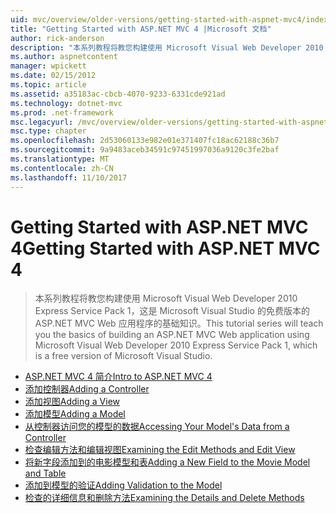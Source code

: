 ```yaml
---
uid: mvc/overview/older-versions/getting-started-with-aspnet-mvc4/index
title: "Getting Started with ASP.NET MVC 4 |Microsoft 文档"
author: rick-anderson
description: "本系列教程将教您构建使用 Microsoft Visual Web Developer 2010 Express Service Pack 1，w 的 ASP.NET MVC Web 应用程序的基础知识..."
ms.author: aspnetcontent
manager: wpickett
ms.date: 02/15/2012
ms.topic: article
ms.assetid: a35183ac-cbcb-4070-9233-6331cde921ad
ms.technology: dotnet-mvc
ms.prod: .net-framework
msc.legacyurl: /mvc/overview/older-versions/getting-started-with-aspnet-mvc4
msc.type: chapter
ms.openlocfilehash: 2d53060133e982e01e371407fc18ac62188c36b7
ms.sourcegitcommit: 9a9483aceb34591c97451997036a9120c3fe2baf
ms.translationtype: MT
ms.contentlocale: zh-CN
ms.lasthandoff: 11/10/2017
---
```

<a name="getting-started-with-aspnet-mvc-4"></a><span data-ttu-id="dd30a-103">Getting Started with ASP.NET MVC 4</span><span class="sxs-lookup"><span data-stu-id="dd30a-103">Getting Started with ASP.NET MVC 4</span></span>
====================
> <span data-ttu-id="dd30a-104">本系列教程将教您构建使用 Microsoft Visual Web Developer 2010 Express Service Pack 1，这是 Microsoft Visual Studio 的免费版本的 ASP.NET MVC Web 应用程序的基础知识。</span><span class="sxs-lookup"><span data-stu-id="dd30a-104">This tutorial series will teach you the basics of building an ASP.NET MVC Web application using Microsoft Visual Web Developer 2010 Express Service Pack 1, which is a free version of Microsoft Visual Studio.</span></span>


- [<span data-ttu-id="dd30a-105">ASP.NET MVC 4 简介</span><span class="sxs-lookup"><span data-stu-id="dd30a-105">Intro to ASP.NET MVC 4</span></span>](intro-to-aspnet-mvc-4.md)
- [<span data-ttu-id="dd30a-106">添加控制器</span><span class="sxs-lookup"><span data-stu-id="dd30a-106">Adding a Controller</span></span>](adding-a-controller.md)
- [<span data-ttu-id="dd30a-107">添加视图</span><span class="sxs-lookup"><span data-stu-id="dd30a-107">Adding a View</span></span>](adding-a-view.md)
- [<span data-ttu-id="dd30a-108">添加模型</span><span class="sxs-lookup"><span data-stu-id="dd30a-108">Adding a Model</span></span>](adding-a-model.md)
- [<span data-ttu-id="dd30a-109">从控制器访问您的模型的数据</span><span class="sxs-lookup"><span data-stu-id="dd30a-109">Accessing Your Model's Data from a Controller</span></span>](accessing-your-models-data-from-a-controller.md)
- [<span data-ttu-id="dd30a-110">检查编辑方法和编辑视图</span><span class="sxs-lookup"><span data-stu-id="dd30a-110">Examining the Edit Methods and Edit View</span></span>](examining-the-edit-methods-and-edit-view.md)
- [<span data-ttu-id="dd30a-111">将新字段添加到的电影模型和表</span><span class="sxs-lookup"><span data-stu-id="dd30a-111">Adding a New Field to the Movie Model and Table</span></span>](adding-a-new-field-to-the-movie-model-and-table.md)
- [<span data-ttu-id="dd30a-112">添加到模型的验证</span><span class="sxs-lookup"><span data-stu-id="dd30a-112">Adding Validation to the Model</span></span>](adding-validation-to-the-model.md)
- [<span data-ttu-id="dd30a-113">检查的详细信息和删除方法</span><span class="sxs-lookup"><span data-stu-id="dd30a-113">Examining the Details and Delete Methods</span></span>](examining-the-details-and-delete-methods.md)
